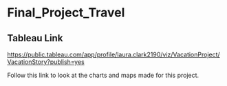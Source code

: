 # Final_Project_Travel
## Tableau Link
https://public.tableau.com/app/profile/laura.clark2190/viz/VacationProject/VacationStory?publish=yes


Follow this link to look at the charts and maps made for this project.
